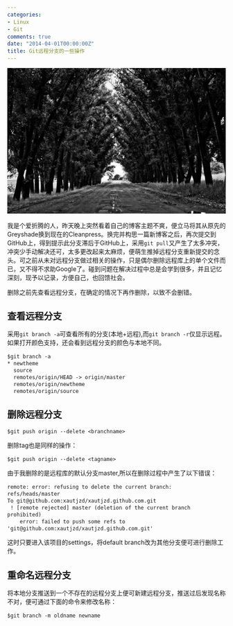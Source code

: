 ```yaml
---
categories:
- Linux
- Git
comments: true
date: "2014-04-01T00:00:00Z"
title: Git远程分支的一些操作
---
```


![](/images/20140401.jpg)

我是个爱折腾的人，昨天晚上突然看着自己的博客主题不爽，便立马将其从原先的Greyshade换到现在的Cleanpress。换完并构思一篇新博客之后，再次提交到GitHub上，得到提示此分支滞后于GitHub上，采用`git pull`又产生了太多冲突，冲突少手动解决还可，太多更改起来太麻烦，便萌生推掉远程分支重新提交的念头。可之前从未对远程分支做过相关的操作，只是偶尔删除远程库上的单个文件而已，又不得不求助Google了。碰到问题在解决过程中总是会学到很多，并且记忆深刻，现予以记录，方便自己，也回馈社会。

删除之前先查看远程分支，在确定的情况下再作删除，以致不会删错。

## 查看远程分支

采用`git branch -a`可查看所有的分支(本地+远程),而`git branch -r`仅显示远程。如果打开颜色支持，还会看到远程分支的颜色与本地不同。

<!--more-->

```
$git branch -a
* newtheme
  source
  remotes/origin/HEAD -> origin/master
  remotes/origin/newtheme
  remotes/origin/source

```

## 删除远程分支

```
$git push origin --delete <branchname>
```
删除tag也是同样的操作：

```
$git push origin --delete <tagname> 
```

由于我删除的是远程库的默认分支master,所以在删除过程中产生了以下错误：

```
remote: error: refusing to delete the current branch: refs/heads/master
To git@github.com:xautjzd/xautjzd.github.com.git
 ! [remote rejected] master (deletion of the current branch prohibited)
	error: failed to push some refs to 'git@github.com:xautjzd/xautjzd.github.com.git'

```

这时只要进入该项目的settings，将default branch改为其他分支便可进行删除工作。

## 重命名远程分支

将本地分支推送到一个不存在的远程分支上便可新建远程分支，推送过后发现名称不对，便可通过下面的命令来修改名称：

```
$git branch -m oldname newname
```
